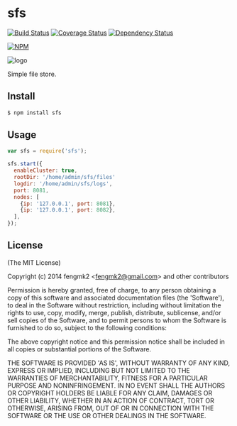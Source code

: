 sfs
=======

[![Build Status](https://secure.travis-ci.org/fengmk2/sfs.png)](http://travis-ci.org/fengmk2/sfs) [![Coverage Status](https://coveralls.io/repos/fengmk2/sfs/badge.png)](https://coveralls.io/r/fengmk2/sfs) [![Dependency Status](https://gemnasium.com/fengmk2/sfs.png)](https://gemnasium.com/fengmk2/sfs)

[![NPM](https://nodei.co/npm/sfs.png?downloads=true&stars=true)](https://nodei.co/npm/sfs/)

![logo](https://raw.github.com/fengmk2/sfs/master/logo.png)

Simple file store.

## Install

```bash
$ npm install sfs
```

## Usage

```js
var sfs = require('sfs');

sfs.start({
  enableCluster: true,
  rootDir: '/home/admin/sfs/files'
  logdir: '/home/admin/sfs/logs',
  port: 8081,
  nodes: [
    {ip: '127.0.0.1', port: 8081},
    {ip: '127.0.0.1', port: 8082},
  ],
});
```

## License

(The MIT License)

Copyright (c) 2014 fengmk2 &lt;fengmk2@gmail.com&gt; and other contributors

Permission is hereby granted, free of charge, to any person obtaining
a copy of this software and associated documentation files (the
'Software'), to deal in the Software without restriction, including
without limitation the rights to use, copy, modify, merge, publish,
distribute, sublicense, and/or sell copies of the Software, and to
permit persons to whom the Software is furnished to do so, subject to
the following conditions:

The above copyright notice and this permission notice shall be
included in all copies or substantial portions of the Software.

THE SOFTWARE IS PROVIDED 'AS IS', WITHOUT WARRANTY OF ANY KIND,
EXPRESS OR IMPLIED, INCLUDING BUT NOT LIMITED TO THE WARRANTIES OF
MERCHANTABILITY, FITNESS FOR A PARTICULAR PURPOSE AND NONINFRINGEMENT.
IN NO EVENT SHALL THE AUTHORS OR COPYRIGHT HOLDERS BE LIABLE FOR ANY
CLAIM, DAMAGES OR OTHER LIABILITY, WHETHER IN AN ACTION OF CONTRACT,
TORT OR OTHERWISE, ARISING FROM, OUT OF OR IN CONNECTION WITH THE
SOFTWARE OR THE USE OR OTHER DEALINGS IN THE SOFTWARE.

